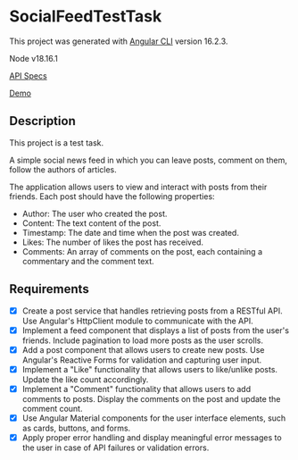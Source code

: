 # SocialFeedTestTask

This project was generated with [Angular CLI](https://github.com/angular/angular-cli) version 16.2.3.

Node v18.16.1

[API Specs](https://realworld-docs.netlify.app/docs/specs/frontend-specs/swagger/)

[Demo](https://valentinzc.github.io/angular_test_task/)

## Description

This project is a test task.

A simple social news feed in which you can leave posts, comment on them, follow the authors of articles.

The application allows users to view and interact with posts from their friends. Each post should have the following properties:

- Author: The user who created the post.
- Content: The text content of the post.
- Timestamp: The date and time when the post was created.
- Likes: The number of likes the post has received.
- Comments: An array of comments on the post, each containing a commentary and the comment text.

## Requirements

- [x] Create a post service that handles retrieving posts from a RESTful API. Use Angular's HttpClient module to communicate with the API.
- [x] Implement a feed component that displays a list of posts from the user's friends. Include pagination to load more posts as the user scrolls.
- [x] Add a post component that allows users to create new posts. Use Angular's Reactive Forms for validation and capturing user input.
- [x] Implement a "Like" functionality that allows users to like/unlike posts. Update the like count accordingly.
- [x] Implement a "Comment" functionality that allows users to add comments to posts. Display the comments on the post and update the comment count.
- [x] Use Angular Material components for the user interface elements, such as cards, buttons, and forms.
- [x] Apply proper error handling and display meaningful error messages to the user in case of API failures or validation errors.
